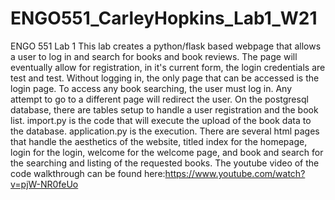 # ENGO551_CarleyHopkins_Lab1_W21
ENGO 551 Lab 1 
This lab creates a python/flask based webpage that allows a user to log in and search for books and book reviews.
The page will eventually allow for registration, in it's current form, the login credentials are test and test.
Without logging in, the only page that can be accessed is the login page. To access any book searching, the user must log in. Any attempt to go to a different page will redirect the user.
On the postgresql database, there are tables setup to handle a user registration and the book list.
import.py is the code that will execute the upload of the book data to the database.
application.py is the execution. 
There are several html pages that handle the aesthetics of the website, titled index for the homepage, login for the login, welcome for the welcome page, and book and search for the searching and listing of the requested books.
The youtube video of the code walkthrough can be found here:https://www.youtube.com/watch?v=pjW-NR0feUo

